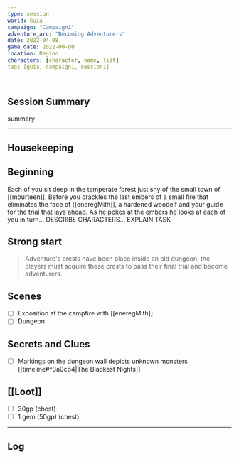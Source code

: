```yaml
--- 
type: session 
world: Guia 
campaign: "Campaign1" 
adventure_arc: "Becoming Adventurers"
date: 2022-04-08 
game_date: 2022-00-00
location: Region 
characters: [character, name, list] 
tags [guia, campaign1, session1] 

--- 
```


## Session Summary 

summary

--- 
## Housekeeping 

## Beginning 

Each of you sit deep in the temperate forest just shy of the small town of [[mourteen]]. Before you crackles the last embers of a small fire that eliminates the face of [[eneregMith]], a hardened woodelf and your guide for the trial that lays ahead. As he pokes at the embers he looks at each of you in turn... DESCRIBE CHARACTERS... EXPLAIN TASK

## Strong start 
> Adventure's crests have been place inside an old dungeon, the players must acquire these crests to pass their final trial and become adventurers.

## Scenes 
- [ ] Exposition at the campfire with [[eneregMith]]
- [ ] Dungeon

## Secrets and Clues 
- [ ] Markings on the dungeon wall depicts unknown monsters [[timeline#^3a0cb4|The Blackest Nights]]


## [[Loot]] 
- [ ] 30gp (chest)
- [ ] 1 gem (50gp) (chest)

--- 

## Log
